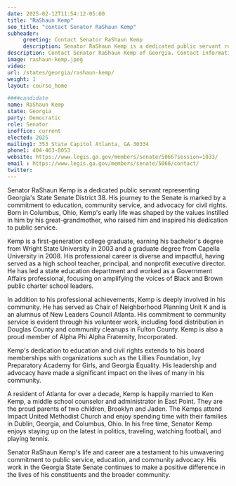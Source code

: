 ```yaml
---
date: 2025-02-12T11:54:12-05:00
title: "RaShaun Kemp"
seo_title: "contact Senator RaShaun Kemp"
subheader:
     greeting: Contact Senator RaShaun Kemp
     description: Senator RaShaun Kemp is a dedicated public servant representing Georgia's State Senate District 38. He assumed office on January 13, 2025. His current term ends on January 11, 2027.
description: Contact Senator RaShaun Kemp of Georgia. Contact information for RaShaun Kemp includes email address, phone number, and mailing address.
image: rashaun-kemp.jpeg
video:
url: /states/georgia/rashaun-kemp/
weight: 1
layout: course_home

####candidate
name: RaShaun Kemp
state: Georgia
party: Democratic
role: Senator
inoffice: current
elected: 2025
mailing1: 353 State Capitol Atlanta, GA 30334
phone1: 404-463-8053
website: https://www.legis.ga.gov/members/senate/5066?session=1033/
email : https://www.legis.ga.gov/members/senate/5066/contact/
twitter: 
---
```

Senator RaShaun Kemp is a dedicated public servant representing Georgia's State Senate District 38. His journey to the Senate is marked by a commitment to education, community service, and advocacy for civil rights. Born in Columbus, Ohio, Kemp's early life was shaped by the values instilled in him by his great-grandmother, who raised him and inspired his dedication to public service.

Kemp is a first-generation college graduate, earning his bachelor's degree from Wright State University in 2003 and a graduate degree from Capella University in 2008. His professional career is diverse and impactful, having served as a high school teacher, principal, and nonprofit executive director. He has led a state education department and worked as a Government Affairs professional, focusing on amplifying the voices of Black and Brown public charter school leaders.

In addition to his professional achievements, Kemp is deeply involved in his community. He has served as Chair of Neighborhood Planning Unit K and is an alumnus of New Leaders Council Atlanta. His commitment to community service is evident through his volunteer work, including food distribution in Douglas County and community cleanups in Fulton County. Kemp is also a proud member of Alpha Phi Alpha Fraternity, Incorporated.

Kemp's dedication to education and civil rights extends to his board memberships with organizations such as the Lillies Foundation, Ivy Preparatory Academy for Girls, and Georgia Equality. His leadership and advocacy have made a significant impact on the lives of many in his community.

A resident of Atlanta for over a decade, Kemp is happily married to Ken Kemp, a middle school counselor and administrator in East Point. They are the proud parents of two children, Brooklyn and Jaden. The Kemps attend Impact United Methodist Church and enjoy spending time with their families in Dublin, Georgia, and Columbus, Ohio. In his free time, Senator Kemp enjoys staying up on the latest in politics, traveling, watching football, and playing tennis.

Senator RaShaun Kemp's life and career are a testament to his unwavering commitment to public service, education, and community advocacy. His work in the Georgia State Senate continues to make a positive difference in the lives of his constituents and the broader community.

